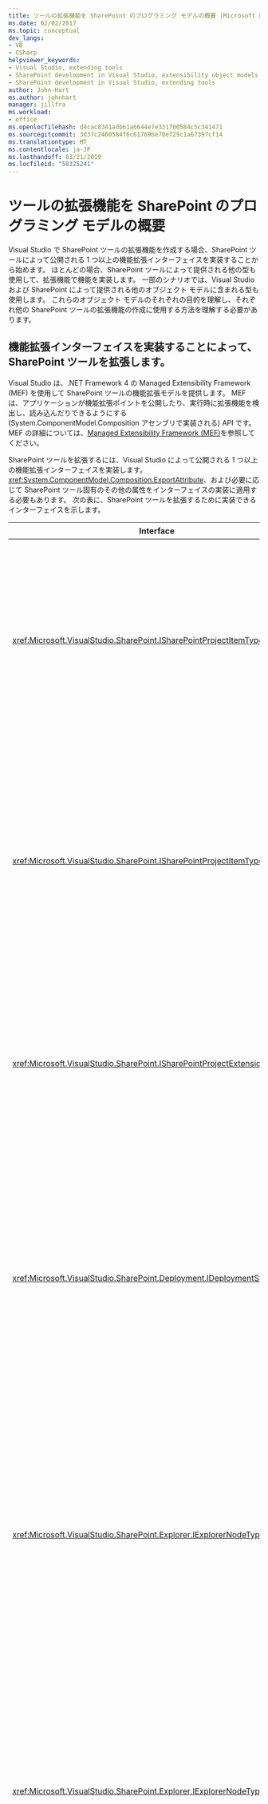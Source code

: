 ```yaml
---
title: ツールの拡張機能を SharePoint のプログラミング モデルの概要 |Microsoft Docs
ms.date: 02/02/2017
ms.topic: conceptual
dev_langs:
- VB
- CSharp
helpviewer_keywords:
- Visual Studio, extending tools
- SharePoint development in Visual Studio, extensibility object models
- SharePoint development in Visual Studio, extending tools
author: John-Hart
ms.author: johnhart
manager: jillfra
ms.workload:
- office
ms.openlocfilehash: d4cac8341adb61a6644e7e331f00584c5c341471
ms.sourcegitcommit: 3d37c2460584f6c61769be70ef29c1a67397cf14
ms.translationtype: MT
ms.contentlocale: ja-JP
ms.lasthandoff: 03/21/2019
ms.locfileid: "58325241"
---
```

# <a name="overview-of-the-programming-model-of-sharepoint-tools-extensions"></a>ツールの拡張機能を SharePoint のプログラミング モデルの概要
  Visual Studio で SharePoint ツールの拡張機能を作成する場合、SharePoint ツールによって公開される 1 つ以上の機能拡張インターフェイスを実装することから始めます。 ほとんどの場合、SharePoint ツールによって提供される他の型も使用して、拡張機能で機能を実装します。 一部のシナリオでは、Visual Studio および SharePoint によって提供される他のオブジェクト モデルに含まれる型も使用します。 これらのオブジェクト モデルのそれぞれの目的を理解し、それぞれ他の SharePoint ツールの拡張機能の作成に使用する方法を理解する必要があります。

## <a name="extend-the-sharepoint-tools-by-implementing-extensibility-interfaces"></a>機能拡張インターフェイスを実装することによって、SharePoint ツールを拡張します。
 Visual Studio は、.NET Framework 4 の Managed Extensibility Framework (MEF) を使用して SharePoint ツールの機能拡張モデルを提供します。 MEF は、アプリケーションが機能拡張ポイントを公開したり、実行時に拡張機能を検出し、読み込んだりできるようにする (System.ComponentModel.Composition アセンブリで実装される) API です。 MEF の詳細については、[Managed Extensibility Framework &#40;MEF&#41;](/dotnet/framework/mef/index)を参照してください。

 SharePoint ツールを拡張するには、Visual Studio によって公開される 1 つ以上の機能拡張インターフェイスを実装します。 <xref:System.ComponentModel.Composition.ExportAttribute>、および必要に応じて SharePoint ツール固有のその他の属性をインターフェイスの実装に適用する必要もあります。 次の表に、SharePoint ツールを拡張するために実装できるインターフェイスを示します。

|Interface|説明|
|---------------|-----------------|
|<xref:Microsoft.VisualStudio.SharePoint.ISharePointProjectItemTypeProvider>|このインターフェイスは、新しい種類の SharePoint プロジェクト項目を定義する際に実装します。 例については、「[方法: SharePoint プロジェクト項目の種類定義](../sharepoint/how-to-define-a-sharepoint-project-item-type.md)します。|
|<xref:Microsoft.VisualStudio.SharePoint.ISharePointProjectItemTypeExtension>|このインターフェイスは、Visual Studio に既にインストールされている SharePoint プロジェクト項目の種類を拡張する場合に実装します。 例については、「[方法: SharePoint プロジェクト項目の拡張機能作成](../sharepoint/how-to-create-a-sharepoint-project-item-extension.md)です。|
|<xref:Microsoft.VisualStudio.SharePoint.ISharePointProjectExtension>|このインターフェイスは、SharePoint プロジェクトを拡張する場合に実装します。 例については、「[方法: SharePoint プロジェクト拡張機能作成](../sharepoint/how-to-create-a-sharepoint-project-extension.md)です。|
|<xref:Microsoft.VisualStudio.SharePoint.Deployment.IDeploymentStep>|SharePoint プロジェクト項目を配置または取り消すときに実行できる新しい配置手順を定義するには、このインターフェイスを実装します。 例については、「[チュートリアル: SharePoint プロジェクトのカスタム配置手順の作成](../sharepoint/walkthrough-creating-a-custom-deployment-step-for-sharepoint-projects.md)です。|
|<xref:Microsoft.VisualStudio.SharePoint.Explorer.IExplorerNodeTypeExtension>|既存のノードを拡張するには、このインターフェイスを実装、 **SharePoint 接続**内のノード、**サーバー エクスプ ローラー**ウィンドウ。 例については、「[方法: サーバー エクスプ ローラーでの SharePoint ノードを拡張](../sharepoint/how-to-extend-a-sharepoint-node-in-server-explorer.md)します。|
|<xref:Microsoft.VisualStudio.SharePoint.Explorer.IExplorerNodeTypeProvider>|ノードの下の新しい型を定義するには、このインターフェイスを実装、 **SharePoint 接続**内のノード、**サーバー エクスプ ローラー**ウィンドウ。 例については、「[方法: サーバー エクスプ ローラーでの SharePoint ノードを拡張](../sharepoint/how-to-extend-a-sharepoint-node-in-server-explorer.md)します。|
|<xref:Microsoft.VisualStudio.SharePoint.Validation.IFeatureValidationRule>|カスタムのフィーチャー検証規則を定義するには、このインターフェイスを実装します。 例については、「[方法: SharePoint ソリューションの検証規則を使用したカスタムのフィーチャーとパッケージの作成](../sharepoint/how-to-create-custom-feature-and-package-validation-rules-for-sharepoint-solutions.md)です。|
|<xref:Microsoft.VisualStudio.SharePoint.Validation.IPackageValidationRule>|カスタムのパッケージ検証規則を定義するには、このインターフェイスを実装します。 例については、「[方法: SharePoint ソリューションの検証規則を使用したカスタムのフィーチャーとパッケージの作成](../sharepoint/how-to-create-custom-feature-and-package-validation-rules-for-sharepoint-solutions.md)です。|

 SharePoint ツールの拡張機能を実装したら、拡張機能アセンブリを Visual Studio 拡張機能 (VSIX) のパッケージに配置し、Visual Studio が拡張機能を検出し、読み込むことができるようにする必要があります。 詳細については、[Visual Studio の SharePoint ツールの拡張機能を展開](../sharepoint/deploying-extensions-for-the-sharepoint-tools-in-visual-studio.md)を参照してください。

## <a name="understand-the-object-models-that-you-use-in-sharepoint-tools-extensions"></a>SharePoint ツール拡張機能で使用するオブジェクト モデルを理解します。
 SharePoint ツールの拡張機能を作成するときに使用できるいくつかのオブジェクト モデルを次に示します。

-   *SharePoint ツールのオブジェクト モデル*します。 このオブジェクト モデルには、SharePoint ツールの拡張機能を作成するために実装する機能拡張インターフェイスと、その他の関連する型が用意されています。

-   *Visual Studio オートメーションとの統合オブジェクト モデル*します。 これらのオブジェクト モデルを使用して、SharePoint ツールのオブジェクト モデルの範囲を超える Visual Studio の機能にアクセスします。

    > [!NOTE]
    >  SharePoint ツールのオブジェクト モデルに存在するいくつかのオブジェクトは、SharePoint プロジェクト サービスを使用して、Visual Studio のオートメーション オブジェクト モデルおよび Visual Studio の統合オブジェクト モデルのオブジェクトに変換できます。それとは逆方向の変換も可能です。 詳細については、[SharePoint プロジェクト システムの種類とその他の Visual Studio プロジェクトの種類間で変換](../sharepoint/converting-between-sharepoint-project-system-types-and-other-visual-studio-project-types.md)を参照してください。

-   *SharePoint サーバーとクライアント オブジェクト モデル*します。 これらのオブジェクト モデルを使用して、SharePoint サイトに変更を加えたり、SharePoint ツールの拡張機能のコンテキストから SharePoint サイトのデータを取得したりします。

### <a name="sharepoint-tools-object-model"></a>SharePoint ツールのオブジェクト モデル
 SharePoint ツールの各拡張機能では、SharePoint ツールのオブジェクト モデルの型を使用して、拡張機能の主要な動作と機能が定義されます。 次の表では、それらを含むアセンブリをこのオブジェクト モデルに含まれている名前空間について説明します。

#### <a name="microsoftvisualstudiosharepointdll"></a>Microsoft.VisualStudio.SharePoint.dll

|名前空間|説明|
|-|-|
|<xref:Microsoft.VisualStudio.SharePoint>|SharePoint プロジェクト システムを拡張および自動化するために使用する型があります。 たとえば、組み込みの SharePoint プロジェクトやプロジェクト項目を拡張できるほか、独自のプロジェクト項目を作成することもできます。 詳細については、[SharePoint プロジェクト システムを拡張](../sharepoint/extending-the-sharepoint-project-system.md)を参照してください。|
|<xref:Microsoft.VisualStudio.SharePoint.Deployment>|独自の配置手順や配置構成の作成など、SharePoint プロジェクトの配置プロセスを拡張するために使用する型があります。 詳細については、[SharePoint の拡張のパッケージ化と配置](../sharepoint/extending-sharepoint-packaging-and-deployment.md)を参照してください。|
|<xref:Microsoft.VisualStudio.SharePoint.Explorer>|使用の下のノードを拡張する型が含まれています、 **SharePoint 接続**内のノード、**サーバー エクスプ ローラー**ウィンドウ、またはノードの新しい型を定義します。 詳細については、[サーバー エクスプ ローラーで、SharePoint 接続 ノードを拡張](../sharepoint/extending-the-sharepoint-connections-node-in-server-explorer.md)を参照してください。|
|<xref:Microsoft.VisualStudio.SharePoint.Features>|SharePoint プロジェクトのフィーチャーの定義にアクセスするために使用する型があります。|
|<xref:Microsoft.VisualStudio.SharePoint.Packages>|SharePoint ソリューションのパッケージ定義にアクセスするために使用する型があります。|
|<xref:Microsoft.VisualStudio.SharePoint.Validation>|SharePoint プロジェクトの機能およびパッケージ検証動作をカスタマイズするために使用する型があります。 詳細については、「[方法 :SharePoint ソリューションの検証規則を使用したカスタムのフィーチャーとパッケージの作成](../sharepoint/how-to-create-custom-feature-and-package-validation-rules-for-sharepoint-solutions.md)です。|

#### <a name="microsoftvisualstudiosharepointcommandsdll"></a>Microsoft.VisualStudio.SharePoint.Commands.dll

|名前空間|説明|
|-|-|
|<xref:Microsoft.VisualStudio.SharePoint.Commands>|カスタムの作成に使用できる型を含む*SharePoint コマンド*します。 SharePoint コマンドは、SharePoint のサーバー オブジェクト モデルに対する呼び出しを SharePoint ツールの拡張機能から行うメソッドです。 詳細については、[の SharePoint オブジェクト モデルを呼び出す](../sharepoint/calling-into-the-sharepoint-object-models.md)を参照してください。|

#### <a name="microsoftvisualstudiosharepointexplorerextensionsdll"></a>Microsoft.VisualStudio.SharePoint.Explorer.Extensions.dll

|名前空間|説明|
|-|-|
|<xref:Microsoft.VisualStudio.SharePoint.Explorer.Extensions>|組み込みに関する情報の取得に使用できる型を含む**サーバー エクスプ ローラー**リスト、フィールド、またはコンテンツの種類を表すノードなどの SharePoint サイト上の個々 のコンポーネントを表すノード。 詳細については、[サーバー エクスプ ローラーで、SharePoint 接続 ノードを拡張](../sharepoint/extending-the-sharepoint-connections-node-in-server-explorer.md)を参照してください。|

### <a name="visual-studio-automation-object-model"></a>Visual Studio オートメーション オブジェクト モデル
 Visual Studio のオートメーション オブジェクト モデルには、Visual Studio のプロジェクトおよび IDE を自動化するために使用できる API が用意されています。 SharePoint プロジェクトに限定されないプロジェクト関連のタスクや、Visual Studio の全般的なオートメーション タスクを実行するには、Visual Studio のオブジェクト モデルを使用します。 このオブジェクト モデルは、以前から Visual Studio のアドインやマクロで使用されていましたが、SharePoint ツールの拡張機能で使用することもできます。

 Visual Studio オートメーション オブジェクト モデルの主要部分が定義されている、 *EnvDTE.dll*アセンブリ。 *EnvDTE\\\<バージョン > .dll*アセンブリは、Visual Studio の特定のバージョンで導入された追加の機能を提供します。 これらのアセンブリは、Visual Studio に属しています。

 オートメーション オブジェクト モデルの詳細については、[Visual Studio SDK リファレンス](../extensibility/visual-studio-sdk-reference.md)を参照してください。

### <a name="visual-studio-integration-object-model"></a>Visual Studio の統合オブジェクト モデル
 統合オブジェクト モデルを作成して、Visual Studio に機能を追加するために使用できる Api を提供する、 *VSPackage*します。 VSPackage は、カスタム機能 (ツール ウィンドウ、エディター、デザイナー、サービス、プロジェクトなど) を提供することによって Visual Studio IDE を拡張するモジュールです。

 組み込みの SharePoint ツールと組み合わせて使用する新しい Visual Studio 機能を追加するには、統合オブジェクト モデルを使用します。 たとえば、SharePoint サイトのカスタム動作を表すカスタム SharePoint プロジェクト項目を作成する場合、そのカスタム動作のデザイナーを実装する VSPackage を作成することもできます。 カスタム動作を表すプロジェクト項目にショートカット メニュー項目を追加して、カスタム アクションをデザイナーを関連付けることができます**ソリューション エクスプ ローラー**します。 そのショートカット メニューを開き、デザイナーを開くことができます (カスタム動作プロジェクト項目を右クリックしてまたは選択するかを選択し、 **shift キーを押し**+**F10**キー) しを選択**オープン**します。

 このオブジェクト モデルは、Visual Studio SDK に付属の一連のアセンブリで定義されています。 このオブジェクト モデルでは、メインのアセンブリのものが*Microsoft.VisualStudio.Shell.11.0.dll*、 *Microsoft.VisualStudio.Shell.Interop.dll*、および*Microsoft.visualstudio.ole.interop.dll が含まれます*します。

 統合オブジェクト モデルの詳細については、[オートメーション モデルの概要](../extensibility/internals/automation-model-overview.md)と[Visual Studio SDK リファレンス](../extensibility/visual-studio-sdk-reference.md)を参照してください。

### <a name="sharepoint-object-models"></a>SharePoint オブジェクト モデル
 SharePoint ツールの拡張機能から SharePoint の API を使用して、SharePoint サイトに変更を加えたり、SharePoint サイトからデータを取得したりできます。 [!INCLUDE[wss_14_long](../sharepoint/includes/wss-14-long-md.md)] および [!INCLUDE[moss_14_long](../sharepoint/includes/moss-14-long-md.md)] には、オブジェクト モデルが 2 種類あります。サーバー オブジェクト モデルとクライアント オブジェクト モデルです。

 どちらのオブジェクト モデルの API も SharePoint ツールの拡張機能から使用できます。ただし、SharePoint ツールの拡張機能からこれらのオブジェクト モデルを使用する場合、それぞれ長所と短所があります。 詳細については、[の SharePoint オブジェクト モデルを呼び出す](../sharepoint/calling-into-the-sharepoint-object-models.md)を参照してください。

|オブジェクト モデル|説明|
|------------------|-----------------|
|サーバー オブジェクト モデル|サーバー オブジェクト モデルを使用すると、[!INCLUDE[wss_14_long](../sharepoint/includes/wss-14-long-md.md)] および [!INCLUDE[moss_14_long](../sharepoint/includes/moss-14-long-md.md)] が公開しているすべての機能をプログラムから使用することができます。 このオブジェクト モデルは、SharePoint サーバー上で動作する SharePoint ソリューションから使用することを前提に設計されています。 このオブジェクト モデルの大部分がで定義されている、 *Microsoft.SharePoint.dll*アセンブリ。 サーバー オブジェクト モデルの詳細については、[SharePoint Foundation サーバー側オブジェクト モデルを使用して](http://go.microsoft.com/fwlink/?LinkId=177796)を参照してください。|
|クライアント オブジェクト モデル|クライアント オブジェクト モデルは、リモート クライアントまたはリモート サーバーの SharePoint データとの相互運用に使用できるサーバー オブジェクト モデルのサブセットです。 一般的なタスクに必要なラウンド トリップの回数を最小限に抑えるようにデザインされています。 クライアント オブジェクト モデルの大部分がで定義されている、 *Microsoft.SharePoint.Client.dll*と*Microsoft.SharePoint.Client.Runtime.dll*アセンブリ。 クライアント オブジェクト モデルの詳細については、[マネージ クライアント オブジェクト モデル](http://go.microsoft.com/fwlink/?LinkId=177797)を参照してください。|

## <a name="see-also"></a>関連項目
- [Visual Studio の SharePoint ツールを拡張します。](../sharepoint/extending-the-sharepoint-tools-in-visual-studio.md)
- [SharePoint オブジェクト モデルを呼び出す](../sharepoint/calling-into-the-sharepoint-object-models.md)
- [SharePoint プロジェクト サービスを使用します。](../sharepoint/using-the-sharepoint-project-service.md)
